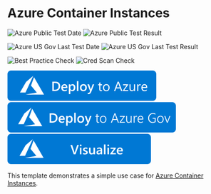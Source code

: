# Azure Container Instances

![Azure Public Test Date](https://azurequickstartsservice.blob.core.windows.net/badges/101-aci-linuxcontainer-public-ip/PublicLastTestDate.svg)
![Azure Public Test Result](https://azurequickstartsservice.blob.core.windows.net/badges/101-aci-linuxcontainer-public-ip/PublicDeployment.svg)

![Azure US Gov Last Test Date](https://azurequickstartsservice.blob.core.windows.net/badges/101-aci-linuxcontainer-public-ip/FairfaxLastTestDate.svg)
![Azure US Gov Last Test Result](https://azurequickstartsservice.blob.core.windows.net/badges/101-aci-linuxcontainer-public-ip/FairfaxDeployment.svg)

![Best Practice Check](https://azurequickstartsservice.blob.core.windows.net/badges/101-aci-linuxcontainer-public-ip/BestPracticeResult.svg)
![Cred Scan Check](https://azurequickstartsservice.blob.core.windows.net/badges/101-aci-linuxcontainer-public-ip/CredScanResult.svg)

[![Deploy To Azure](https://raw.githubusercontent.com/Azure/azure-quickstart-templates/master/1-CONTRIBUTION-GUIDE/images/deploytoazure.svg?sanitize=true)](https://portal.azure.com/#create/Microsoft.Template/uri/https%3A%2F%2Fraw.githubusercontent.com%2FAzure%2Fazure-quickstart-templates%2Fmaster%2F101-aci-linuxcontainer-public-ip%2Fazuredeploy.json)
[![Deploy To Azure US Gov](https://raw.githubusercontent.com/Azure/azure-quickstart-templates/master/1-CONTRIBUTION-GUIDE/images/deploytoazuregov.svg?sanitize=true)](https://portal.azure.us/#create/Microsoft.Template/uri/https%3A%2F%2Fraw.githubusercontent.com%2FAzure%2Fazure-quickstart-templates%2Fmaster%2F101-aci-linuxcontainer-public-ip%2Fazuredeploy.json)
[![Visualize](https://raw.githubusercontent.com/Azure/azure-quickstart-templates/master/1-CONTRIBUTION-GUIDE/images/visualizebutton.svg?sanitize=true)](http://armviz.io/#/?load=https%3A%2F%2Fraw.githubusercontent.com%2FAzure%2Fazure-quickstart-templates%2Fmaster%2F101-aci-linuxcontainer-public-ip%2Fazuredeploy.json)

This template demonstrates a simple use case for [Azure Container Instances](https://docs.microsoft.com/en-us/azure/container-instances/).